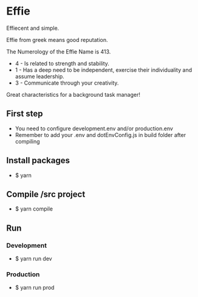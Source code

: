 # Effie
Effiecent and simple. 

Effie from greek means good reputation.

The Numerology of the Effie Name is 413. 

- 4 - Is related to strength and stability.
- 1 - Has a deep need to be independent, exercise their individuality and assume leadership.
- 3 - Communicate through your creativity.

Great characteristics for a background task manager!

## First step
- You need to configure development.env and/or production.env
- Remember to add your .env and dotEnvConfig.js in build folder after compiling

## Install packages
- $ yarn

## Compile /src project
- $ yarn compile

## Run

### Development
- $ yarn run dev 

### Production
- $ yarn run prod